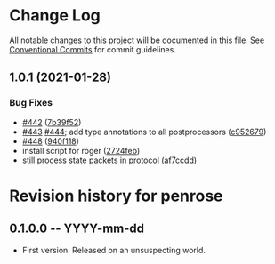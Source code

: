 # Change Log

All notable changes to this project will be documented in this file.
See [Conventional Commits](https://conventionalcommits.org) for commit guidelines.

## 1.0.1 (2021-01-28)


### Bug Fixes

* [#442](https://github.com/penrose/penrose/issues/442) ([7b39f52](https://github.com/penrose/penrose/commit/7b39f5234448220db0a9ecd37b806ce5ff914032))
* [#443](https://github.com/penrose/penrose/issues/443) [#444](https://github.com/penrose/penrose/issues/444); add type annotations to all postprocessors ([c952679](https://github.com/penrose/penrose/commit/c952679db4755048d243d7c86d35433c0a9a5d30))
* [#448](https://github.com/penrose/penrose/issues/448) ([940f118](https://github.com/penrose/penrose/commit/940f118f3c705c09d1c891dbd031d8ca4b7b155c))
* install script for roger ([2724feb](https://github.com/penrose/penrose/commit/2724feb19d5ff2c4697a8da563b91e330857091d))
* still process state packets in protocol ([af7ccdd](https://github.com/penrose/penrose/commit/af7ccdd41beac5a331f76ff8d052a1a127458905))





# Revision history for penrose

## 0.1.0.0  -- YYYY-mm-dd

* First version. Released on an unsuspecting world.
